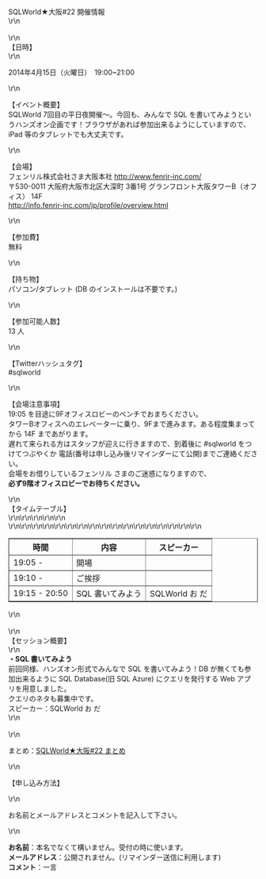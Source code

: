 <div>SQLWorld★大阪#22 開催情報</div>\r\n<div>&nbsp;</div>\r\n<div><span style=\"line-height: 21px;\">【日時】</span></div>\r\n<p>
    2014年4月15日（火曜日）　19:00~21:00</p>\r\n<p>【イベント概要】<br />SQLWorld 7回目の平日夜開催～。今回も、みんなで SQL
    を書いてみようというハンズオン企画です！ブラウザがあれば参加出来るようにしていますので、iPad 等のタブレットでも大丈夫です。</p>\r\n<p>【会場】<br />フェンリル株式会社さま大阪本社 <a
        href=\"http://www.fenrir-inc.com/\">http://www.fenrir-inc.com/</a><br />〒530-0011 大阪府大阪市北区大深町 3番1号
    グランフロント大阪タワーB（オフィス） 14F<br /><a
        href=\"http://info.fenrir-inc.com/jp/profile/overview.html\">http://info.fenrir-inc.com/jp/profile/overview.html</a>
</p>\r\n<p>【参加費】<br />無料</p>\r\n<p>【持ち物】<br />パソコン/タブレット (DB のインストールは不要です。)</p>\r\n<p>【参加可能人数】<br /><span>13 人</span>
</p>\r\n<p>【Twitterハッシュタグ】<br />#sqlworld</p>\r\n<p>【会場注意事項】<br /> 19:05 を目途に9Fオフィスロビーのベンチでおまちください。<br />
    タワーBオフィスへのエレベーターに乗り、9Fまで進みます。ある程度集まってから 14F まであがります。<br /> 遅れて来られる方はスタッフが迎えに行きますので、到着後に #sqlworld をつけてつぶやくか
    電話(番号は申し込み後リマインダーにて公開)までご連絡ください。<br />会場をお借りしているフェンリル さまのご迷惑になりますので、<br /><span style=\"color:
        #ff0000;\"><strong>必ず9階オフィスロビーでお待ちください。</strong></span></p>\r\n<div>【タイムテーブル】</div>\r\n<table style=\"width:
    100%;\" border=\"1\">\r\n<tbody>\r\n<tr>\r\n<th style=\"width: 100px; font-color: red;\">時間</th>
            <th>内容</th>
            <th style=\"width: 120px;\">スピーカー</th>\r\n
        </tr>\r\n<tr>\r\n<td>19:05 -</td>\r\n<td>開場</td>\r\n<td>&nbsp;</td>\r\n</tr>\r\n<tr>\r\n<td>19:10 -</td>\r\n<td>
                ご挨拶</td>\r\n<td>&nbsp;</td>\r\n</tr>\r\n<tr>\r\n<td>19:15 - 20:50</td>\r\n<td>SQL 書いてみよう</td>\r\n<td>
                SQLWorld お だ</td>\r\n</tr>\r\n</tbody>\r\n</table>\r\n<div>&nbsp;</div>\r\n<div>【セッション概要】</div>\r\n<div>
    <strong>・SQL 書いてみよう</strong><br />前回同様、ハンズオン形式でみんなで SQL を書いてみよう！DB が無くても参加出来るように SQL Database(旧 SQL Azure) にクエリを発行する
    Web アプリを用意しました。<br />クエリのネタも募集中です。<br /> スピーカー：SQLWorld お だ</div>\r\n<div>&nbsp;</div>\r\n<p>まとめ：<a
        href=\"http://togetter.com/li/655839\">SQLWorld★大阪#22 まとめ</a></p>\r\n<p><span style=\"text-decoration:
        line-through;\">【申し込み方法】</span></p>\r\n<p><span style=\"text-decoration:
        line-through;\">お名前とメールアドレスとコメントを記入して下さい。</span></p>\r\n<p><span style=\"text-decoration:
        line-through;\"><strong>お名前</strong>：本名でなくて構いません。受付の時に使います。</span><br /><span style=\"text-decoration:
        line-through;\"><strong>メールアドレス</strong>：公開されません。(リマインダー送信に利用します)</span><br /><span style=\"text-decoration:
        line-through;\"><strong>コメント</strong>：一言</span></p>